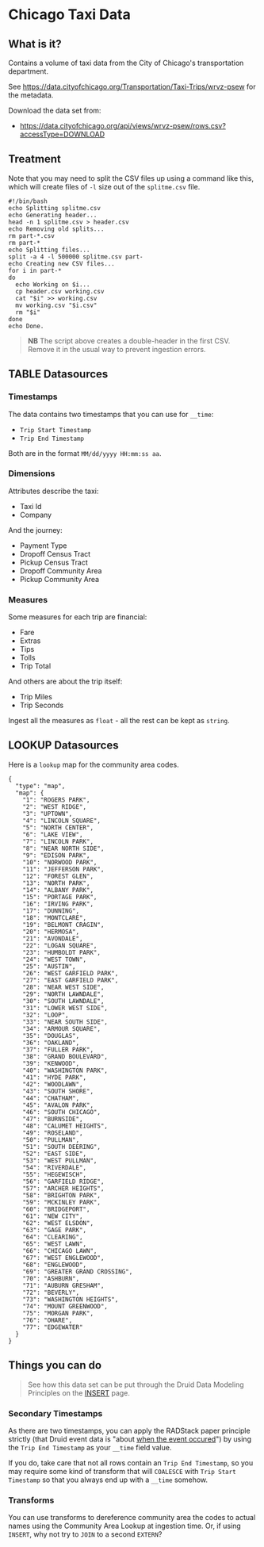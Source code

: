 # Chicago Taxi Data

## What is it?

Contains a volume of taxi data from the City of Chicago's transportation department.

See https://data.cityofchicago.org/Transportation/Taxi-Trips/wrvz-psew for the metadata.

Download the data set from:

* https://data.cityofchicago.org/api/views/wrvz-psew/rows.csv?accessType=DOWNLOAD

## Treatment


Note that you may need to split the CSV files up using a command like this, which will create files of `-l` size out of the `splitme.csv` file.

```
#!/bin/bash
echo Splitting splitme.csv
echo Generating header...
head -n 1 splitme.csv > header.csv
echo Removing old splits...
rm part-*.csv
rm part-*
echo Splitting files...
split -a 4 -l 500000 splitme.csv part-
echo Creating new CSV files...
for i in part-*
do
  echo Working on $i...
  cp header.csv working.csv
  cat "$i" >> working.csv
  mv working.csv "$i.csv"
  rm "$i"
done
echo Done.
```

> __NB__ The script above creates a double-header in the first CSV. Remove it in the usual way to prevent ingestion errors.

## TABLE Datasources

### Timestamps

The data contains two timestamps that you can use for `__time`:

 * `Trip Start Timestamp`
 * `Trip End Timestamp`

Both are in the format `MM/dd/yyyy HH:mm:ss aa`.

### Dimensions

Attributes describe the taxi:

* Taxi Id
* Company

And the journey:

* Payment Type
* Dropoff Census Tract
* Pickup Census Tract
* Dropoff Community Area
* Pickup Community Area

### Measures

Some measures for each trip are financial:

* Fare
* Extras
* Tips
* Tolls
* Trip Total

And others are about the trip itself:

* Trip Miles
* Trip Seconds

Ingest all the measures as `float` - all the rest can be kept as `string`.

## LOOKUP Datasources

Here is a `lookup` map for the community area codes.

```
{
  "type": "map",
  "map": {
    "1": "ROGERS PARK",
    "2": "WEST RIDGE",
    "3": "UPTOWN",
    "4": "LINCOLN SQUARE",
    "5": "NORTH CENTER",
    "6": "LAKE VIEW",
    "7": "LINCOLN PARK",
    "8": "NEAR NORTH SIDE",
    "9": "EDISON PARK",
    "10": "NORWOOD PARK",
    "11": "JEFFERSON PARK",
    "12": "FOREST GLEN",
    "13": "NORTH PARK",
    "14": "ALBANY PARK",
    "15": "PORTAGE PARK",
    "16": "IRVING PARK",
    "17": "DUNNING",
    "18": "MONTCLARE",
    "19": "BELMONT CRAGIN",
    "20": "HERMOSA",
    "21": "AVONDALE",
    "22": "LOGAN SQUARE",
    "23": "HUMBOLDT PARK",
    "24": "WEST TOWN",
    "25": "AUSTIN",
    "26": "WEST GARFIELD PARK",
    "27": "EAST GARFIELD PARK",
    "28": "NEAR WEST SIDE",
    "29": "NORTH LAWNDALE",
    "30": "SOUTH LAWNDALE",
    "31": "LOWER WEST SIDE",
    "32": "LOOP",
    "33": "NEAR SOUTH SIDE",
    "34": "ARMOUR SQUARE",
    "35": "DOUGLAS",
    "36": "OAKLAND",
    "37": "FULLER PARK",
    "38": "GRAND BOULEVARD",
    "39": "KENWOOD",
    "40": "WASHINGTON PARK",
    "41": "HYDE PARK",
    "42": "WOODLAWN",
    "43": "SOUTH SHORE",
    "44": "CHATHAM",
    "45": "AVALON PARK",
    "46": "SOUTH CHICAGO",
    "47": "BURNSIDE",
    "48": "CALUMET HEIGHTS",
    "49": "ROSELAND",
    "50": "PULLMAN",
    "51": "SOUTH DEERING",
    "52": "EAST SIDE",
    "53": "WEST PULLMAN",
    "54": "RIVERDALE",
    "55": "HEGEWISCH",
    "56": "GARFIELD RIDGE",
    "57": "ARCHER HEIGHTS",
    "58": "BRIGHTON PARK",
    "59": "MCKINLEY PARK",
    "60": "BRIDGEPORT",
    "61": "NEW CITY",
    "62": "WEST ELSDON",
    "63": "GAGE PARK",
    "64": "CLEARING",
    "65": "WEST LAWN",
    "66": "CHICAGO LAWN",
    "67": "WEST ENGLEWOOD",
    "68": "ENGLEWOOD",
    "69": "GREATER GRAND CROSSING",
    "70": "ASHBURN",
    "71": "AUBURN GRESHAM",
    "72": "BEVERLY",
    "73": "WASHINGTON HEIGHTS",
    "74": "MOUNT GREENWOOD",
    "75": "MORGAN PARK",
    "76": "OHARE",
    "77": "EDGEWATER"
  }
}
```

## Things you can do

> See how this data set can be put through the Druid Data Modeling Principles on the [INSERT]("./ingestion-INSERT.md") page.

### Secondary Timestamps

As there are two timestamps, you can apply the RADStack paper principle strictly (that Druid event data is "about [when the event occured](http://static.druid.io/docs/radstack.pdf)") by using the `Trip End Timestamp` as your `__time` field value.

If you do, take care that not all rows contain an `Trip End Timestamp`, so you may require some kind of transform that will `COALESCE` with `Trip Start Timestamp` so that you always end up with a `__time` somehow.

### Transforms

You can use transforms to dereference community area the codes to actual names using the Community Area Lookup at ingestion time. Or, if using `INSERT`, why not try to `JOIN` to a second `EXTERN`?
